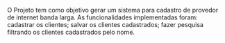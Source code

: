 O Projeto tem como objetivo gerar um sistema para cadastro de provedor de internet banda larga. As funcionalidades implementadas foram: cadastrar os clientes; salvar os clientes cadastrados; fazer pesquisa filtrando os clientes cadastrados pelo nome. 

